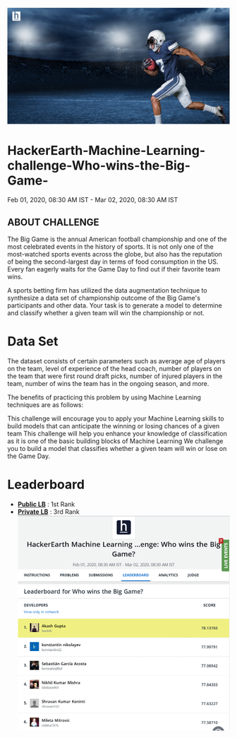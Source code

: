 ![title](poster.png)
# HackerEarth-Machine-Learning-challenge-Who-wins-the-Big-Game-
Feb 01, 2020, 08:30 AM IST - Mar 02, 2020, 08:30 AM IST

## ABOUT CHALLENGE
The Big Game is the annual American football championship and one of the most celebrated events in the history of sports. It is not only one of the most-watched sports events across the globe, but also has the reputation of being the second-largest day in terms of food consumption in the US. Every fan eagerly waits for the Game Day to find out if their favorite team wins.

A sports betting firm has utilized the data augmentation technique to synthesize a data set of championship outcome of the Big Game's participants and other data. Your task is to generate a model to determine and classify whether a given team will win the championship or not.

# Data Set
The dataset consists of certain parameters such as average age of players on the team, level of experience of the head coach, number of players on the team that were first round draft picks, number of injured players in the team, number of wins the team has in the ongoing season, and more.

The benefits of practicing this problem by using Machine Learning techniques are as follows:

This challenge will encourage you to apply your Machine Learning skills to build models that can anticipate the winning or losing chances of a given team
This challenge will help you enhance your knowledge of classification as it is one of the basic building blocks of Machine Learning
We challenge you to build a model that classifies whether a given team will win or lose on the Game Day.

# Leaderboard
* **[Public LB](https://www.hackerearth.com/challenges/competitive/hackerearth-machine-learning-challenge-predict-big-game-winner/leaderboard/who-wins-the-big-game-b082f0e8/)** : 1st Rank
* **[Private LB](https://www.hackerearth.com/challenges/competitive/hackerearth-machine-learning-challenge-predict-big-game-winner/leaderboard/who-wins-the-big-game-b082f0e8/)** : 3rd Rank
![title](Leaderboard.png)



